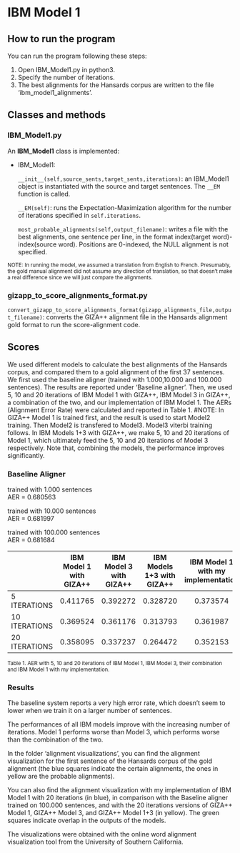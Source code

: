 # IBM Model 1

## How to run the program
You can run the program following these steps:
1. Open IBM_Model1.py in python3.
2. Specify the number of iterations.
3. The best alignments for the Hansards corpus are written to the file
‘ibm_model1_alignments’.

## Classes and methods

### IBM_Model1.py

An **IBM_Model1** class is implemented:
- IBM_Model1:

	`__init__(self,source_sents,target_sents,iterations)`: an IBM_Model1 object
is instantiated with the source and target sentences. The `__EM` function is
called.

	`__EM(self)`: runs the Expectation-Maximization algorithm for the number of
iterations specified in `self.iterations`.

	`most_probable_alignments(self,output_filename)`: writes a file with the
best alignments, one sentence per line, in the format index(target word)-
index(source word). Positions are 0-indexed, the NULL alignment is not
specified.

<sub>NOTE: In running the model, we assumed a translation from English to French.
Presumably, the gold manual alignment did not assume any direction of
translation, so that doesn’t make a real difference since we will just compare
the alignments.</sub>

### gizapp_to_score_alignments_format.py

`convert_gizapp_to_score_alignments_format(gizapp_alignments_file,output_filename)`: 
converts the GIZA++ alignment file in the Hansards alignment gold format to
run the score-alignment code.


## Scores

We used different models to calculate the best alignments of the Hansards
corpus, and compared them to a gold alignment of the first 37 sentences. We
first used the baseline aligner (trained with 1.000,10.000 and 100.000
sentences). The results are reported under ‘Baseline aligner’.
Then, we used 5, 10 and 20 iterations of IBM Model 1 with GIZA++, IBM Model 3 in
GIZA++, a combination of the two, and our implementation of IBM Model 1.
The AERs (Alignment Error Rate) were calculated and reported in Table 1.
#NOTE: In GIZA++ Model 1 is trained first, and the result is used to start
Model2 training. Then Model2 is transfered to Model3. Model3 viterbi training
follows. In IBM Models 1+3 with GIZA++, we make 5, 10 and 20 iterations of Model
1, which ultimately feed the 5, 10 and 20 iterations of Model 3 respectively.
Note that, combining the models, the performance improves significantly.

### Baseline Aligner
trained with 1.000 sentences <br>
AER = 0.680563

trained with 10.000 sentences <br>
AER = 0.681997

trained with 100.000 sentences <br>
AER = 0.681684

|               | **IBM Model 1 with GIZA++** | **IBM Model 3 with GIZA++** | **IBM Models 1+3 with GIZA++** | **IBM Model 1 with my implementation** |
|---------------|:---------------------------:|:---------------------------:|:------------------------------:|:--------------------------------------:|
| 5 ITERATIONS  |           0.411765          |           0.392272          |            0.328720            |                0.373574                |
| 10 ITERATIONS |           0.369524          |           0.361176          |            0.313793            |                0.361987                |
| 20 ITERATIONS |           0.358095          |           0.337237          |            0.264472            |                0.352153                |


<sub>Table 1. AER with 5, 10 and 20 iterations of IBM Model 1, IBM Model 3, their
combination and IBM Model 1 with my implementation.</sub>

### Results
The baseline system reports a very high error rate, which doesn’t seem to lower
when we train it on a larger number of sentences.

The performances of all IBM models improve with the increasing number of
iterations. Model 1 performs worse than Model 3, which performs worse than the
combination of the two.

In the folder ‘alignment visualizations’, you can find the alignment
visualization for the first sentence of the Hansards corpus of the gold
alignment (the blue squares indicate the certain alignments, the ones in yellow
are the probable alignments).

You can also find the alignment visualization with my implementation of IBM
Model 1 with 20 iterations (in blue), in comparison with the Baseline aligner
trained on 100.000 sentences, and with the 20 iterations versions of GIZA++
Model 1, GIZA++ Model 3, and GIZA++ Model 1+3 (in yellow). The green squares
indicate overlap in the outputs of the models.

The visualizations were obtained with the online word alignment visualization
tool from the University of Southern California.